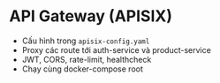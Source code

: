 # API Gateway (APISIX)

- Cấu hình trong `apisix-config.yaml`
- Proxy các route tới auth-service và product-service
- JWT, CORS, rate-limit, healthcheck
- Chạy cùng docker-compose root